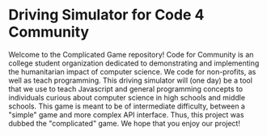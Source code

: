# Driving Simulator for Code 4 Community

Welcome to the Complicated Game repository! Code for Community is an college student organization dedicated to demonstrating and implementing the humanitarian impact of computer science. We code for non-profits, as well as teach programming. This driving simulator will (one day) be a tool that we use to teach Javascript and general programming concepts to individuals curious about computer science in high schools and middle schools. This game is meant to be of intermediate difficulty, between a "simple" game and more complex API interface. Thus, this project was dubbed the "complicated" game. We hope that you enjoy our project!
